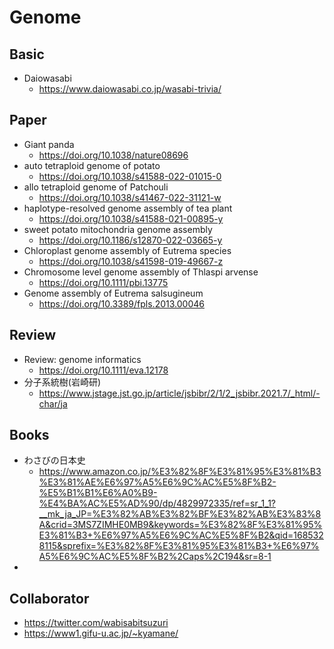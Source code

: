 # Genome

## Basic
- Daiowasabi
  - https://www.daiowasabi.co.jp/wasabi-trivia/

## Paper
- Giant panda
  - https://doi.org/10.1038/nature08696
- auto tetraploid genome of potato
    - https://doi.org/10.1038/s41588-022-01015-0
- allo tetraploid genome of Patchouli
  - https://doi.org/10.1038/s41467-022-31121-w
- haplotype-resolved genome assembly of tea plant
  - https://doi.org/10.1038/s41588-021-00895-y
- sweet potato mitochondria genome assembly
  - https://doi.org/10.1186/s12870-022-03665-y
- Chloroplast genome assembly of Eutrema species
  - https://doi.org/10.1038/s41598-019-49667-z
- Chromosome level genome assembly of Thlaspi arvense
  -  https://doi.org/10.1111/pbi.13775
- Genome assembly of Eutrema salsugineum
  -  https://doi.org/10.3389/fpls.2013.00046

## Review
- Review: genome informatics
  -  https://doi.org/10.1111/eva.12178
- 分子系統樹(岩崎研)
  - https://www.jstage.jst.go.jp/article/jsbibr/2/1/2_jsbibr.2021.7/_html/-char/ja

## Books
- わさびの日本史
  - https://www.amazon.co.jp/%E3%82%8F%E3%81%95%E3%81%B3%E3%81%AE%E6%97%A5%E6%9C%AC%E5%8F%B2-%E5%B1%B1%E6%A0%B9-%E4%BA%AC%E5%AD%90/dp/4829972335/ref=sr_1_1?__mk_ja_JP=%E3%82%AB%E3%82%BF%E3%82%AB%E3%83%8A&crid=3MS7ZIMHE0MB9&keywords=%E3%82%8F%E3%81%95%E3%81%B3+%E6%97%A5%E6%9C%AC%E5%8F%B2&qid=1685328115&sprefix=%E3%82%8F%E3%81%95%E3%81%B3+%E6%97%A5%E6%9C%AC%E5%8F%B2%2Caps%2C194&sr=8-1
-

## Collaborator
- https://twitter.com/wabisabitsuzuri
- https://www1.gifu-u.ac.jp/~kyamane/

